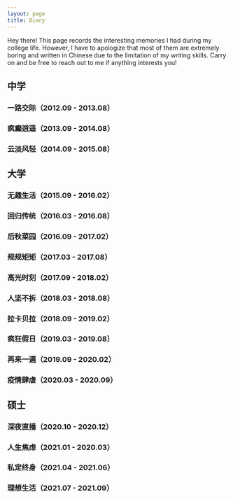 ```yaml
---
layout: page
title: Diary
---
```


<p class="message">
  Hey there! This page records the interesting memories I had during my college life. However, I have to apologize that most of them are extremely boring and written in Chinese due to the limitation of my writing skills. Carry on and be free to reach out to me if anything interests you!
</p>

## 中学

### 一路交际（2012.09 - 2013.08）

### 疯癫逍遥（2013.09 - 2014.08）

### 云淡风轻（2014.09 - 2015.08）

## 大学

### 无趣生活（2015.09 - 2016.02）

### 回归传统（2016.03 - 2016.08）

### 后秋菜园（2016.09 - 2017.02）

### 规规矩矩（2017.03 - 2017.08）

### 高光时刻（2017.09 - 2018.02）

### 人坚不拆（2018.03 - 2018.08）

### 拉卡贝拉（2018.09 - 2019.02）

### 疯狂假日（2019.03 - 2019.08）

### 再来一遍（2019.09 - 2020.02）

### 疫情肆虐（2020.03 - 2020.09）

## 硕士

### 深夜直播（2020.10 - 2020.12）

### 人生焦虑（2021.01 - 2020.03）

### 私定终身（2021.04 - 2021.06）

### 理想生活（2021.07 - 2021.09）

